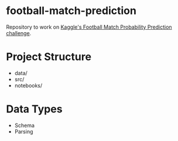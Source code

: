 # football-match-prediction
Repository to work on [Kaggle's Football Match Probability Prediction challenge](https://www.kaggle.com/competitions/football-match-probability-prediction/).

# Project Structure
* data/
* src/
* notebooks/

# Data Types
* Schema
* Parsing
